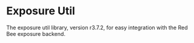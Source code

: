 # Exposure Util

The exposure util library, version r3.7.2, for easy integration with the Red Bee exposure backend.